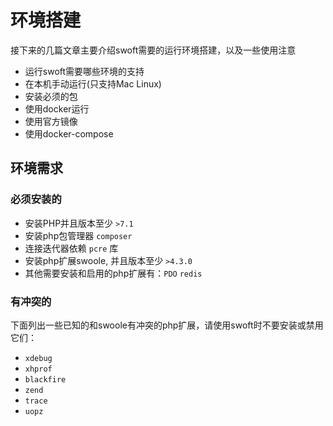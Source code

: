 # 环境搭建

接下来的几篇文章主要介绍swoft需要的运行环境搭建，以及一些使用注意

- 运行swoft需要哪些环境的支持
- 在本机手动运行(只支持Mac Linux)
- 安装必须的包
- 使用docker运行
- 使用官方镜像
- 使用docker-compose

## 环境需求

### 必须安装的

- 安装PHP并且版本至少 `>7.1`
- 安装php包管理器 `composer`
- 连接迭代器依赖 `pcre` 库
- 安装php扩展swoole, 并且版本至少 `>4.3.0`
- 其他需要安装和启用的php扩展有：`PDO` `redis`

### 有冲突的

下面列出一些已知的和swoole有冲突的php扩展，请使用swoft时不要安装或禁用它们：

- `xdebug`
- `xhprof`
- `blackfire`
- `zend`
- `trace`
- `uopz`
